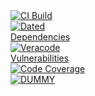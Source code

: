 <svg fill="none" viewBox="0 0 120 120" width="120" height="120" xmlns="http://www.w3.org/2000/svg">
  <foreignObject width="100%" height="100%">
    <div xmlns="http://www.w3.org/1999/xhtml">
      <a href="">
<img alt="CI Build" src="https://github.com/${{env.GITHUB_REPOSITORY}}/actions/workflows/$GITHUB_WORKFLOW/badge.svg?branch=${{env.GITHUB_REF_NAME}}>
      </a>
<br/>
<img alt="Stale Pull Requests" src=".github/badges/stale-pr-count.svg">
<br/>
<img alt="Dated Dependencies" src=".github/badges/dated-dependency-count.svg">
<br/>
<img alt="Veracode Vulnerabilities" src=".github/badges/veracode-vulnerability-counts.svg">
<br/>
<img alt="Code Coverage" src=".github/badges/code-coverage.svg">
<br/>
<img alt="DUMMY" src=".github/badges/dummy.svg">
<br/>
<img alt="test" src=".github/badges/test.svg">
<br/> 
<img alt="test123" src=".github/badges/test123.svg">
<br/>
<img alt="test12e3ew3" src=".github/badges/test1ewewew23.svg">
<br/><img alt="dfd4rwee44334343" src=".github/badges/434refdr4r5344.svg">
<br/>
<img alt="Latest Release" src=".github/badges/latest-release.svg">
    </div>
  </foreignObject>
  </svg>


